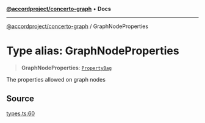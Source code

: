 [**@accordproject/concerto-graph**](../README.md) • **Docs**

***

[@accordproject/concerto-graph](../README.md) / GraphNodeProperties

# Type alias: GraphNodeProperties

> **GraphNodeProperties**: [`PropertyBag`](PropertyBag.md)

The properties allowed on graph nodes

## Source

[types.ts:60](https://github.com/accordproject/lab-concerto-graph/blob/479405ae077f731015a7cc00792f1e687d165a28/src/types.ts#L60)
